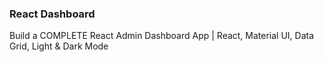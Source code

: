 ### React Dashboard

Build a COMPLETE React Admin Dashboard App | React, Material UI, Data Grid, Light & Dark Mode

